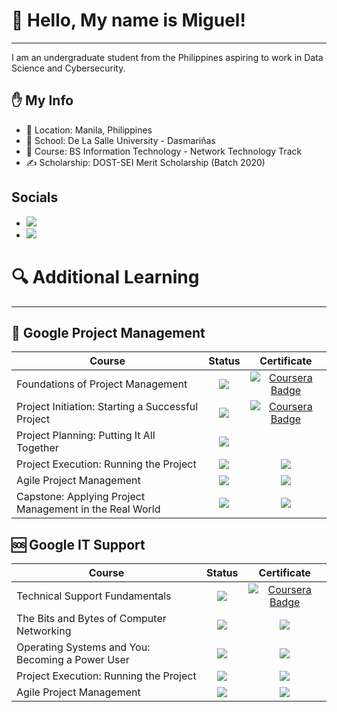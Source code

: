 # 👋 Hello, My name is Miguel!
---
I am an undergraduate student from the Philippines aspiring to work in Data Science and Cybersecurity.

## ✋ My Info 
- 📌 Location: Manila, Philippines
- 🏫 School: De La Salle University - Dasmariñas 
- 🌱 Course: BS Information Technology - Network Technology Track
- ✍ Scholarship: DOST-SEI Merit Scholarship (Batch 2020)

## Socials
- <a href="https://www.linkedin.com/in/miguel-andrew-cayetano/" target="_blank" rel="noopener noreferrer"><img src="https://img.shields.io/badge/LinkedIn-0077B5?style=for-the-badge&logo=linkedin&logoColor=white"></a>
- <a href="https://www.cloudskillsboost.google/public_profiles/ab662607-e5fc-475d-9629-36ed9cbc253f" target="_blank" rel="noopener noreferrer">![](https://img.shields.io/badge/Google%20cloud%20skillsboost-FF9800?style=for-the-badge&logo=google-cloud&logoColor=white)</a>

# 🔍 Additional Learning
---
## 📃 Google Project Management

| Course  |     Status      |   Certificate   |
| ---- |:---:|:---:|
| Foundations of Project Management       |  ![](https://img.shields.io/badge/-Complete-brightgreen)  | <a href="https://coursera.org/share/0c5d0d5d37e29745ba7f388ef8230646" target="_blank" rel="noopener noreferrer">![Coursera Badge](https://img.shields.io/badge/Coursera-0056D2?style=for-the-badge&logo=Coursera&logoColor=white)</a> |
| Project Initiation: Starting a Successful Project       | ![](https://img.shields.io/static/v1?label=&message=Complete&color=brightgreen) | <a href="https://coursera.org/share/bc3b625ad3469fe2c52a91062d762cf8" target="_blank" rel="noopener noreferrer">![Coursera Badge](https://img.shields.io/badge/Coursera-0056D2?style=for-the-badge&logo=Coursera&logoColor=white)</a> |
| Project Planning: Putting It All Together    |![](https://img.shields.io/badge/-Ongoing-yellow)|     |
| Project Execution: Running the Project  | ![](https://img.shields.io/badge/-Not%20Started-grey) |      ![](https://img.shields.io/badge/-Unavailable-inactive)    |
| Agile Project Management| ![](https://img.shields.io/badge/-Not%20Started-grey) |      ![](https://img.shields.io/badge/-Unavailable-inactive)    |
| Capstone: Applying Project Management in the Real World | ![](https://img.shields.io/badge/-Not%20Started-grey) |      ![](https://img.shields.io/badge/-Unavailable-inactive)    |

## 🆘 Google IT Support

|Course|Status|Certificate|
| --- |:----:|:---:|
|Technical Support Fundamentals|![](https://img.shields.io/badge/-Complete-brightgreen) | <a href="https://coursera.org/share/14f9a5c278eccd68de9323992eef72f5" target="_blank" rel="noopener noreferrer">![Coursera Badge](https://img.shields.io/badge/Coursera-0056D2?style=for-the-badge&logo=Coursera&logoColor=white)</a> |
|The Bits and Bytes of Computer Networking|![](https://img.shields.io/badge/-Ongoing-yellow)|![](https://img.shields.io/badge/-Unavailable-inactive)|
|Operating Systems and You: Becoming a Power User|![](https://img.shields.io/badge/-Ongoing-yellow)|![](https://img.shields.io/badge/-Unavailable-inactive)|
|Project Execution: Running the Project|![](https://img.shields.io/badge/-Not%20Started-grey)|![](https://img.shields.io/badge/-Unavailable-inactive)|
|Agile Project Management|![](https://img.shields.io/badge/-Not%20Started-grey)|![](https://img.shields.io/badge/-Unavailable-inactive)| 
